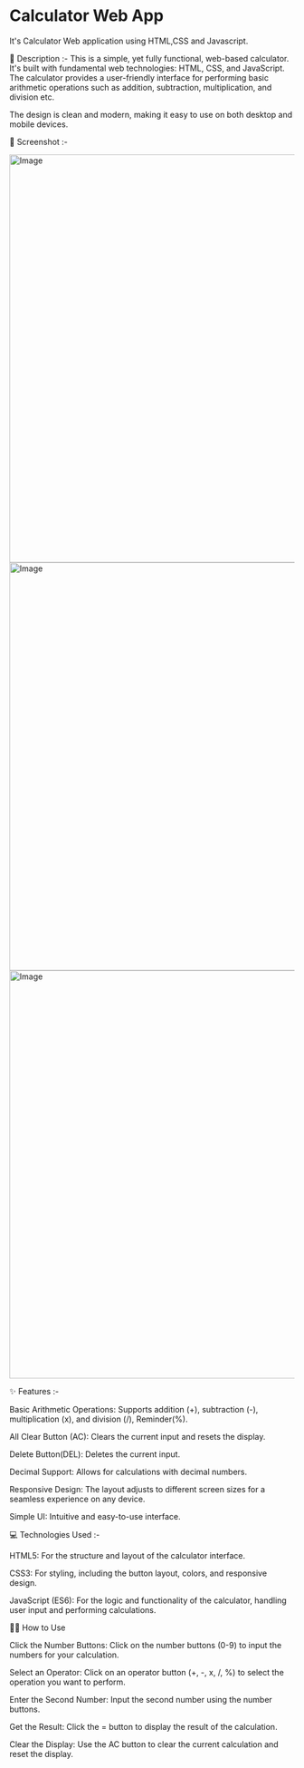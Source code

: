 # Calculator Web App
It's Calculator Web application using HTML,CSS and Javascript.

📝 Description :-
This is a simple, yet fully functional, web-based calculator. It's built with fundamental web technologies: HTML, CSS, and JavaScript. The calculator provides a user-friendly interface for performing basic arithmetic operations such as addition, subtraction, multiplication, and division etc.

The design is clean and modern, making it easy to use on both desktop and mobile devices.

📸 Screenshot :-

<img width="1280" height="720" alt="Image" src="https://github.com/user-attachments/assets/1bc4deda-b1f7-4b70-a4b6-069e16feda61" />

<img width="1280" height="720" alt="Image" src="https://github.com/user-attachments/assets/062d7215-3fa9-4eac-9610-f09851d38d67" />

<img width="1280" height="720" alt="Image" src="https://github.com/user-attachments/assets/7cd6622d-ad4e-4441-848f-a8013da3550e" />


✨ Features :-

Basic Arithmetic Operations: Supports addition (+), subtraction (-), multiplication (x), and division (/), Reminder(%).

All Clear Button (AC): Clears the current input and resets the display.

Delete Button(DEL): Deletes the current input.

Decimal Support: Allows for calculations with decimal numbers.

Responsive Design: The layout adjusts to different screen sizes for a seamless experience on any device.

Simple UI: Intuitive and easy-to-use interface.


💻 Technologies Used :-

HTML5: For the structure and layout of the calculator interface.

CSS3: For styling, including the button layout, colors, and responsive design.

JavaScript (ES6): For the logic and functionality of the calculator, handling user input and performing calculations.

👨‍💻 How to Use

Click the Number Buttons: Click on the number buttons (0-9) to input the numbers for your calculation.

Select an Operator: Click on an operator button (+, -, x, /, %) to select the operation you want to perform.

Enter the Second Number: Input the second number using the number buttons.

Get the Result: Click the = button to display the result of the calculation.

Clear the Display: Use the AC button to clear the current calculation and reset the display.
